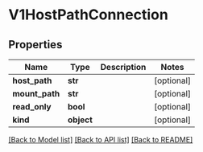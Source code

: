 # V1HostPathConnection

## Properties
Name | Type | Description | Notes
------------ | ------------- | ------------- | -------------
**host_path** | **str** |  | [optional] 
**mount_path** | **str** |  | [optional] 
**read_only** | **bool** |  | [optional] 
**kind** | **object** |  | [optional] 

[[Back to Model list]](../README.md#documentation-for-models) [[Back to API list]](../README.md#documentation-for-api-endpoints) [[Back to README]](../README.md)


